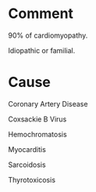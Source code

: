 # Comment

90% of cardiomyopathy.

Idiopathic or familial.

# Cause

Coronary Artery Disease

Coxsackie B Virus

Hemochromatosis

Myocarditis

Sarcoidosis

Thyrotoxicosis
